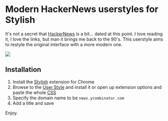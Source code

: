 # Modern HackerNews userstyles for Stylish

It's not a secret that [HackerNews](https://news.ycombinator.com/) is a bit... dated at this point. I love reading it, I love the links, but man it brings me back to the 90's. This userstyle aims to restyle the original interface with a more modern one.

![](https://github.com/andrewcodes/hackernews-userstyles/blob/master/hackernews-screen-3.png)

## Installation

1. Install the [Stylish](https://chrome.google.com/webstore/detail/stylish/fjnbnpbmkenffdnngjfgmeleoegfcffe?hl=en) extension for Chrome
2. Browse to the [User Style](https://userstyles.org/styles/133201/hacker-news-readable) and install it or open up extension options and paste the whole [CSS](https://raw.githubusercontent.com/andrewcodes/hackernews-userstyles/master/hackernews-userstyles.css)
3. Specify the domain name to be `news.ycombinator.com`
4. Add a title and save

Enjoy.
